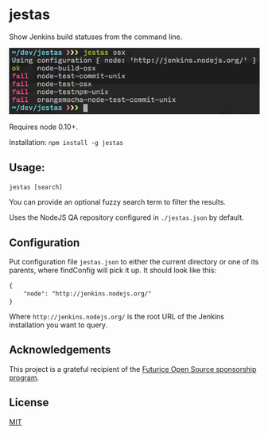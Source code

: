 # jestas

Show Jenkins build statuses from the command line.

![Screenshot](https://github.com/mieky/jestas/raw/master/screenshot.png)

Requires node 0.10+.

Installation:
`npm install -g jestas`

## Usage:

`jestas [search]`

You can provide an optional fuzzy search term to filter the results.

Uses the NodeJS QA repository configured in `./jestas.json` by default.

## Configuration

Put configuration file `jestas.json` to either the current directory or one of its parents, where findConfig will pick it up. It should look like this:

```
{
    "node": "http://jenkins.nodejs.org/"
}
```

Where `http://jenkins.nodejs.org/` is the root URL of the Jenkins installation you want to query.

## Acknowledgements

This project is a grateful recipient of the [Futurice Open Source sponsorship program](http://futurice.com/blog/sponsoring-free-time-open-source-activities).

## License

[MIT](https://github.com/mieky/jestas/blob/master/LICENSE)
